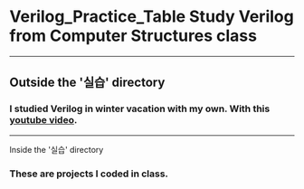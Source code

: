 Verilog_Practice_Table
Study Verilog from Computer Structures class
==========================================
----------------------------------------

Outside the '실습' directory
-------------------
### I studied Verilog in winter vacation with my own. With this [youtube video](https://youtu.be/HcdlkMI54Vg).

-------------------------------------------
Inside the '실습' directory
### These are projects I coded in class.

